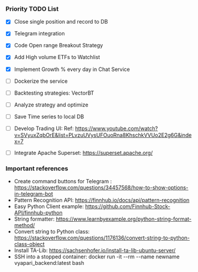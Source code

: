 ### Priority TODO List

- [x] Close single position and record to DB  
- [x] Telegram integration
- [x] Code Open range Breakout Strategy
- [x] Add High volume ETFs to Watchlist
- [x] Implement Growth % every day in Chat Service
- [ ] Dockerize the service
- [ ] Backtesting strategies: VectorBT
- [ ] Analyze strategy and optimize   
- [ ] Save Time series to local DB
- [ ] Develop Trading UI: Ref: https://www.youtube.com/watch?v=SVyuxZqbOrE&list=PLvzuUVysUFOuoRna8KhschkVVUo2E2g6G&index=7
- [ ] Integrate Apache Superset: https://superset.apache.org/


### Important references

- Create command buttons for Telegram : https://stackoverflow.com/questions/34457568/how-to-show-options-in-telegram-bot
- Pattern Recognition API: https://finnhub.io/docs/api/pattern-recognition
- Easy Python Client example: https://github.com/Finnhub-Stock-API/finnhub-python
- String formatter: https://www.learnbyexample.org/python-string-format-method/
- Convert string to Python class: https://stackoverflow.com/questions/1176136/convert-string-to-python-class-object
- Install TA-Lib: https://sachsenhofer.io/install-ta-lib-ubuntu-server/
- SSH into a stopped container: docker run -it --rm --name newname vyapari_backend:latest bash